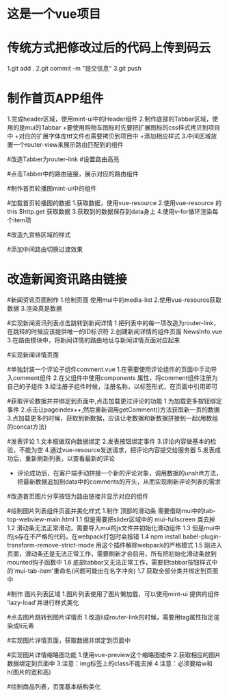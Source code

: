 # 这是一个vue项目
# 传统方式把修改过后的代码上传到码云
1.git add .
2.git commit -m "提交信息"
3.git push

# 制作首页APP组件
1.完成header区域，使用mint-ui中的Header组件
2.制作底部的Tabbar区域，使用的是mui的Tabbar
	+要使用购物车图标时先要把扩展图标的css样式拷贝到项目中
	+对应的扩展字体库ttf文件也需要拷贝到项目中
	+添加相应样式
3.中间区域放置一个router-view来展示路由匹配到的组件

#改造Tabber为router-link
#设置路由高亮

#点击Tabber中的路由链接，展示对应的路由组件

#制作首页轮播图mint-ui中的组件

#加载首页轮播图的数据
1.获取数据，使用vue-resource
2.使用vue-resource 的this.$http.get 获取数据
3.获取到的数据保存到data身上
4.使用v-for循环渲染每个item项

#改造九宫格区域的样式

#添加中间路由切换过渡效果

# 改造新闻资讯路由链接

#新闻资讯页面制作
1.绘制页面 使用mui中的media-list
2.使用vue-resource获取数据
3.渲染真是数据


#实现新闻资讯列表点击跳转到新闻详情
1.把列表中的每一项改造为router-link，在跳转的时候应该提供唯一的ID标识符
2.创建新闻详情的组件页面 NewsInfo.vue
3.在路由模块中，将新闻详情的路由地址与新闻详情页面对应起来


#实现新闻详情页面


#单独封装一个评论子组件comment.vue
1.在需要使用评论组件的页面中手动导入comment组件
2.在父组件中使用components 属性，将comment组件注册为自己的子组件
3.经注册子组件时候，注册名称，以标签形式，在页面中引用即可


#获取评论数据并并绑定到页面中,点击加载更过评论的功能
1.为加载更多按钮绑定事件
2.点击让pageindex++,然后重新调用getComment()方法获取新一页的数据
3.点加载更多的时候，获取到新数据，应该让老数据和新数据拼接到一起(用数组的concat方法)


#发表评论
1.文本框做双向数据绑定
2.发表按钮绑定事件
3.评论内容做基本的检验，不能为空
4.通过vue-resource发送请求，把评论内容提交给服务器
5.发表成功后，重新刷新列表，以查看最新的评论
 + 评论成功后，在客户端手动拼接一个新的评论对象，调用数据的unshift方法，把最新数据追加到data中的comments的开头，从而实现刷新评论列表的需求


#改造首页图片分享按钮为路由链接并显示对应的组件

#绘制图片列表组件页面并美化样式
1.制作 顶部的滑动条 需要借助mui中的tab-top-webview-main.html
 1.1 但是需要把slider区域中的 mui-fullscreen 类去掉
 1.2 滑动条无法正常滑动，需要导入mui的js文件并初始化滑动组件
 1.3 但是mui中的js存在不严格的代码，在webpack打包时会报错
 1.4 npm install babel-plugin-transform-remove-strict-mode 用这个插件解除webpack的严格模式
 1.5 刚进入页面，滑动条还是无法正常工作，需要刷新才会启用，所有把初始化滑动条放到mounted钩子函数中
 1.6 底部tabbar又无法正常工作，需要把tabbar按钮样式中的'mui-tab-item'重命名(问题可能出在名字冲突)
 1.7 获取全部分类并绑定到页面中

#制作 图片列表区域
1.图片列表使用了图片懒加载，可以使用mint-ui 提供的组件 'lazy-load'并进行样式美化

#点击图片跳转到图片详情页
1.改造li成router-link的时候，需要用tag属性指定渲染成li元素

#实现图片详情页面，获取数据并绑定到页面中

#实现图片详情缩略图功能
1.使用vue-preview这个缩略图插件
2.获取相应的图片数据绑定到页面中
3.注意：img标签上的class不能去掉
4.注意：必须要给w和h(图片的宽和高)

#绘制商品列表，页面基本结构美化
